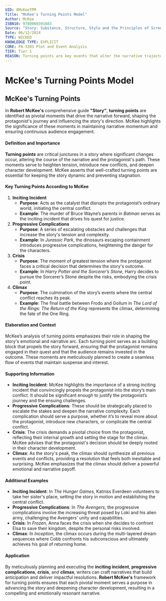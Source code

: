 ```yaml
---
UID: 8McKeeTPM
Title: "McKee's Turning Points Model"
Author: McKee
ISBN10: 9780060391683
Source: "Story: Substance, Structure, Style and the Principles of Screenwriting"
Date: 06/12/2024
TYPE: WICKED
KNOWLEDGE TYPE: EXPLICIT
CORE: PA-3303 Plot and Event Analysis
TIER: Tier 1
REASON: Turning points are key events that alter the narrative trajectory, fitting closely with plot and event examination.
---
```


# **McKee's Turning Points Model**

## **McKee's Turning Points**

In **Robert McKee's** comprehensive guide **"Story"**, **turning points** are identified as pivotal moments that drive the narrative forward, shaping the protagonist's journey and influencing the story's direction. McKee highlights the significance of these moments in maintaining narrative momentum and ensuring continuous audience engagement.

#### **Definition and Importance**

**Turning points** are critical junctures in a story where significant changes occur, altering the course of the narrative and the protagonist's path. These moments serve to heighten tension, introduce new conflicts, and deepen character development. McKee asserts that well-crafted turning points are essential for keeping the story dynamic and preventing stagnation.

#### **Key Turning Points According to McKee**

1. **Inciting Incident**
   - **Purpose**: Acts as the catalyst that disrupts the protagonist’s ordinary world, initiating the central conflict.
   - **Example**: The murder of Bruce Wayne’s parents in _Batman_ serves as the inciting incident that drives his quest for justice.
2. **Progressive Complications**
   - **Purpose**: A series of escalating obstacles and challenges that increase the story's tension and complexity.
   - **Example**: In _Jurassic Park_, the dinosaurs escaping containment introduces progressive complications, heightening the danger for the characters.
3. **Crisis**
   - **Purpose**: The moment of greatest tension where the protagonist faces a critical decision that determines the story's outcome.
   - **Example**: In _Harry Potter and the Sorcerer’s Stone_, Harry decides to pursue the Sorcerer’s Stone despite the risks, embodying the crisis point.
4. **Climax**
   - **Purpose**: The culmination of the story’s events where the central conflict reaches its peak.
   - **Example**: The final battle between Frodo and Gollum in _The Lord of the Rings: The Return of the King_ represents the climax, determining the fate of the One Ring.

#### **Elaboration and Context**

McKee’s analysis of turning points emphasizes their role in shaping the story's emotional and narrative arc. Each turning point serves as a building block that propels the story forward, ensuring that the protagonist remains engaged in their quest and that the audience remains invested in the outcome. These moments are meticulously planned to create a seamless flow of events that maintain suspense and interest.

#### **Supporting Information**

- **Inciting Incident**: McKee highlights the importance of a strong inciting incident that convincingly propels the protagonist into the story’s main conflict. It should be significant enough to justify the protagonist’s journey and the ensuing challenges.
- **Progressive Complications**: These should be strategically placed to escalate the stakes and deepen the narrative complexity. Each complication should serve a purpose, whether it’s to reveal more about the protagonist, introduce new characters, or complicate the central conflict.
- **Crisis**: The crisis demands a pivotal choice from the protagonist, reflecting their internal growth and setting the stage for the climax. McKee advises that the protagonist's decision should be deeply rooted in their character development.
- **Climax**: As the story's peak, the climax should synthesize all previous events and conflicts, providing a resolution that feels both inevitable and surprising. McKee emphasizes that the climax should deliver a powerful emotional and narrative payoff.

#### **Additional Examples**

- **Inciting Incident**: In _The Hunger Games_, Katniss Everdeen volunteers to take her sister's place, setting the story in motion and establishing the central conflict.
- **Progressive Complications**: In _The Avengers_, the progressive complications involve the increasing threat posed by Loki and his alien army, challenging the Avengers' unity and capabilities.
- **Crisis**: In _Frozen_, Anna faces the crisis when she decides to confront Elsa to save their kingdom, despite the personal risks involved.
- **Climax**: In _Inception_, the climax occurs during the multi-layered dream sequences where Cobb confronts his subconscious and ultimately achieves his goal of returning home.

#### **Application**

By meticulously planning and executing the **inciting incident**, **progressive complications**, **crisis**, and **climax**, writers can craft narratives that build anticipation and deliver impactful resolutions. **Robert McKee's** framework for turning points ensures that each pivotal moment serves a purpose in advancing the story and deepening character development, resulting in a compelling and emotionally resonant narrative.
